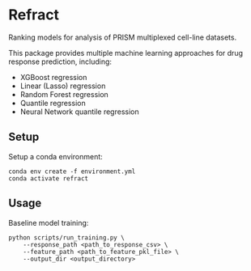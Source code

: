 # Refract

Ranking models for analysis of PRISM multiplexed cell-line datasets.

This package provides multiple machine learning approaches for drug response prediction, including:
- XGBoost regression
- Linear (Lasso) regression  
- Random Forest regression
- Quantile regression
- Neural Network quantile regression

## Setup
Setup a conda environment: 
```
conda env create -f environment.yml
conda activate refract
```

## Usage
Baseline model training: 
```
python scripts/run_training.py \
    --response_path <path_to_response_csv> \
    --feature_path <path_to_feature_pkl_file> \
    --output_dir <output_directory>
```
